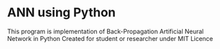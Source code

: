 # ANN using Python
This program is implementation of Back-Propagation Artificial Neural Network in Python
Created for student or researcher under MIT Licence
